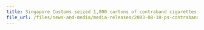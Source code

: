 ```yaml
---
title: Singapore Customs seized 1,800 cartons of contraband cigarettes, arrested 2 men
file_url: /files/news-and-media/media-releases/2003-08-18-ps-contrabandcig.pdf
---
```

